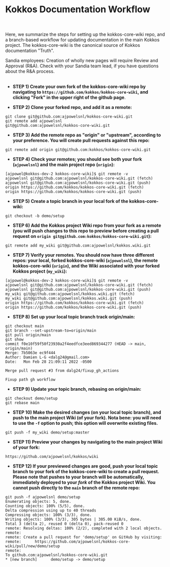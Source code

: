 # Kokkos Documentation Workflow <br/><br/>

Here, we summarize the steps for setting up the kokkos-core-wiki repo, and a
branch-based workflow for updating documentation in the main Kokkos project.  The kokkos-core-wiki is the
canonical source of Kokkos documentation "Truth".<br/>

Sandia employees: Creation of wholly new pages will require Review and Approval (R&A).  Check with your Sandia team lead, if you have questions about the R&A process.<br/><br/>

* **STEP 1) Create your own fork of the kokkos-core-wiki repo by navigating to `https://github.com/kokkos/kokkos-core-wiki`, and clicking "Fork" in the upper right of the github page**.<br/>

* **STEP 2) Clone your forked repo, and add it as a remote:**<br/>

```
git clone git@github.com:ajpowelsnl/kokkos-core-wiki.git
git remote add ajpowelsnl
git@github.com:ajpowelsnl/kokkos-core-wiki.git
```

* **STEP 3) Add the remote repo as "origin" or "upstream", according to your preference.  You will create pull requests against this repo:**<br/>

```
git remote add origin git@github.com:kokkos/kokkos-core-wiki.git
```

* **STEP 4) Check your remotes; you should see both your fork (`ajpowelsnl`) and the main project repo (`origin`):**<br/>

```
[ajpowel@kokkos-dev-2 kokkos-core-wiki]$ git remote -v
ajpowelsnl git@github.com:ajpowelsnl/kokkos-core-wiki.git (fetch)
ajpowelsnl git@github.com:ajpowelsnl/kokkos-core-wiki.git (push)
origin https://github.com/kokkos/kokkos-core-wiki.git (fetch)
origin https://github.com/kokkos/kokkos-core-wiki.git (push)
```

* **STEP 5) Create a topic branch in your local fork of the
  kokkos-core-wiki:**<br/>

```
git checkout -b demo/setup
```

* **STEP 6) Add the Kokkos project Wiki repo from your fork as a remote (you will push changes to this repo to preview before creating a pull request on `origin git@github.com:kokkos/kokkos-core-wiki.git`):**<br/>

```
git remote add my_wiki git@github.com:ajpowelsnl/kokkos.wiki.git
```

* **STEP 7) Verify your remotes.  You should now have three different repos: your local, forked kokkos-core-wiki (`ajpowelsnl`), the remote kokkos-core-wiki (`origin`), and the Wiki associated with your forked Kokkos project (`my_wiki`):**<br/>

```
[ajpowel@kokkos-dev-2 kokkos-core-wiki]$ git remote -v
ajpowelsnl git@github.com:ajpowelsnl/kokkos-core-wiki.git (fetch)
ajpowelsnl git@github.com:ajpowelsnl/kokkos-core-wiki.git (push)
my_wiki git@github.com:ajpowelsnl/kokkos.wiki.git (fetch)
my_wiki git@github.com:ajpowelsnl/kokkos.wiki.git (push)
origin https://github.com/kokkos/kokkos-core-wiki.git (fetch)
origin https://github.com/kokkos/kokkos-core-wiki.git (push)
```

* **STEP 8) Set up your local topic branch track origin/main:**<br/>

```
git checkout main
git branch --set-upstream-to=origin/main 
git pull origin/main
git show
commit f0e10f59f50f23930a2f4eedfce3eed869344277 (HEAD -> main, origin/main)
Merge: 7b5063e ec9f444
Author: Damien L-G <dalg24@gmail.com>
Date:   Mon Feb 28 21:09:11 2022 -0500

Merge pull request #3 from dalg24/fixup_gh_actions

Fixup path gh workflow
```

* **STEP 9) Update your topic branch, rebasing on origin/main:**<br/>

```
git checkout demo/setup
git rebase main
```

* **STEP 10) Make the desired changes (on your local topic branch), and push to the main project Wiki (of your fork).  Nota bene: you will need to use the `-f` option to push; this option will overwrite existing files.**<br/>

```
git push -f my_wiki demo/setup:master
```

* **STEP 11) Preview your changes by navigating to the main project Wiki of your fork:**<br/>

```
https://github.com/ajpowelsnl/kokkos/wiki
```

* **STEP 12) If your previewed changes are good, push your local topic branch to your fork of the kokkos-core-wiki to create a pull request.  Please note that pushes to your branch will be automatically, immediately deployed to your *fork* of the Kokkos project Wiki.  You cannot push directly to the `main` branch of the remote repo:**<br/>

```
git push -f ajpowelsnl demo/setup 
Enumerating objects: 5, done.
Counting objects: 100% (5/5), done.
Delta compression using up to 40 threads
Compressing objects: 100% (3/3), done.
Writing objects: 100% (3/3), 305 bytes | 305.00 KiB/s, done.
Total 3 (delta 2), reused 0 (delta 0), pack-reused 0
remote: Resolving deltas: 100% (2/2), completed with 2 local objects.
remote: 
remote: Create a pull request for 'demo/setup' on GitHub by visiting:
remote:      https://github.com/ajpowelsnl/kokkos-core-wiki/pull/new/demo/setup
remote: 
To github.com:ajpowelsnl/kokkos-core-wiki.git
* [new branch]      demo/setup -> demo/setup
```

